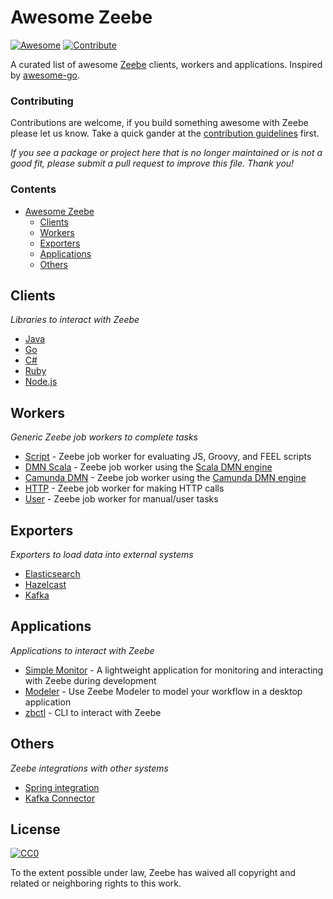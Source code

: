 # Awesome Zeebe

[![Awesome](https://awesome.re/badge.svg)](https://awesome.re) [![Contribute](https://img.shields.io/badge/contribute-project-blue.svg)](https://github.com/zeebe-io/awesome-zeebe/pulls)

A curated list of awesome [Zeebe](https://zeebe.io) clients, workers and applications. Inspired by [awesome-go](https://github.com/avelino/awesome-go).

### Contributing

Contributions are welcome, if you build something awesome with Zeebe please let us know. Take a quick gander at the [contribution guidelines](https://github.com/zeebe-io/awesome-zeebe/blob/master/CONTRIBUTING.md) first.

*If you see a package or project here that is no longer maintained or is not a good fit, please submit a pull request to improve this file. Thank you!*


### Contents

- [Awesome Zeebe](#awesome-zeebe)
    - [Clients](#clients)
    - [Workers](#workers)
    - [Exporters](#exporters)
    - [Applications](#applications)
    - [Others](#others)


## Clients

*Libraries to interact with Zeebe*

- [Java](https://github.com/zeebe-io/zeebe/tree/master/clients/java)
- [Go](https://github.com/zeebe-io/zeebe/tree/master/clients/go)
- [C#](https://github.com/zeebe-io/zeebe-client-csharp)
- [Ruby](https://github.com/zeebe-io/zeebe-client-ruby)
- [Node.js](https://github.com/CreditSenseAU/zeebe-client-node-js)


## Workers

*Generic Zeebe job workers to complete tasks*

- [Script](https://github.com/zeebe-io/zeebe-script-worker) - Zeebe job worker for evaluating JS, Groovy, and FEEL scripts
- [DMN Scala](https://github.com/camunda/dmn-scala/tree/master/zeebe-worker) - Zeebe job worker using the [Scala DMN engine](https://github.com/camunda/dmn-scala)
- [Camunda DMN](https://github.com/zeebe-io/zeebe-dmn-worker) - Zeebe job worker using the [Camunda DMN engine](https://github.com/camunda/camunda-engine-dmn)
- [HTTP](https://github.com/zeebe-io/zeebe-http-worker) - Zeebe job worker for making HTTP calls
- [User](https://github.com/zeebe-io/zeebe-simple-tasklist) - Zeebe job worker for manual/user tasks

## Exporters

*Exporters to load data into external systems*

- [Elasticsearch](https://github.com/zeebe-io/zeebe/tree/master/exporters/elasticsearch-exporter)
- [Hazelcast](https://github.com/zeebe-io/zeebe-hazelcast-exporter)
- [Kafka](https://github.com/zeebe-io/zeebe-kafka-exporter)

## Applications

*Applications to interact with Zeebe*

- [Simple Monitor](https://github.com/zeebe-io/zeebe-simple-monitor) - A lightweight application for monitoring and interacting with Zeebe during development
- [Modeler](https://github.com/zeebe-io/zeebe-modeler) - Use Zeebe Modeler to model your workflow in a desktop application
- [zbctl](https://github.com/zeebe-io/zeebe/tree/master/clients/zbctl) - CLI to interact with Zeebe

## Others

*Zeebe integrations with other systems*

- [Spring integration](https://github.com/zeebe-io/spring-zeebe)
- [Kafka Connector](https://github.com/berndruecker/kafka-connect-zeebe)


## License

[![CC0](https://mirrors.creativecommons.org/presskit/buttons/88x31/svg/cc-zero.svg)](https://creativecommons.org/publicdomain/zero/1.0)

To the extent possible under law, Zeebe has waived all copyright and
related or neighboring rights to this work.
